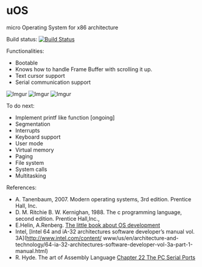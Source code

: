 # uOS
micro Operating System for x86 architecture

Build status: [![Build Status](https://travis-ci.org/radx64/uOS.svg)](https://travis-ci.org/radx64/uOS)


Functionalities:
- Bootable
- Knows how to handle Frame Buffer with scrolling it up.
- Text cursor support
- Serial communication support

![Imgur](http://i.imgur.com/0GbobXh.png)
![Imgur](http://i.imgur.com/OCXBABc.png)
![Imgur](http://i.imgur.com/TyE9ebt.png)

To do next:
 - Implement printf like function [ongoing]
 - Segmentation
 - Interrupts
 - Keyboard support
 - User mode 
 - Virtual memory
 - Paging
 - File system
 - System calls
 - Multitasking

References:
- A. Tanenbaum, 2007. Modern operating systems, 3rd edition. Prentice Hall, Inc.
- D. M. Ritchie B. W. Kernighan, 1988. The c programming language, second edition. Prentice Hall,Inc.,
- E.Helin, A.Renberg. [The little book about OS development](https://littleosbook.github.io/)
- Intel, [Intel 64 and iA-32 architectures software developer’s manual vol. 3A](http://www.intel.com/content/ www/us/en/architecture-and-technology/64-ia-32-architectures-software-developer-vol-3a-part-1-manual.html)
- R. Hyde. The art of Assembly Language [Chapter 22 The PC Serial Ports](http://flint.cs.yale.edu/cs422/doc/art-of-asm/pdf/CH22.PDF)
